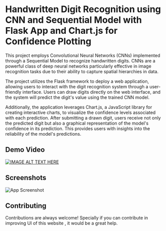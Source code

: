 
# Handwritten Digit Recognition using CNN and Sequential Model with Flask App and Chart.js for Confidence Plotting

This project employs Convolutional Neural Networks (CNNs) implemented through a Sequential Model to recognize handwritten digits. CNNs are a powerful class of deep neural networks particularly effective in image recognition tasks due to their ability to capture spatial hierarchies in data.

The project utilizes the Flask framework to deploy a web application, allowing users to interact with the digit recognition system through a user-friendly interface. Users can draw digits directly on the web interface, and the system will predict the digit's value using the trained CNN model.

Additionally, the application leverages Chart.js, a JavaScript library for creating interactive charts, to visualize the confidence levels associated with each prediction. After submitting a drawn digit, users receive not only the predicted digit but also a graphical representation of the model's confidence in its prediction. This provides users with insights into the reliability of the model's predictions.



## Demo Video
[![IMAGE ALT TEXT HERE](https://img.youtube.com/vi/I0dgqBkWrsY/0.jpg)](https://www.youtube.com/watch?v=I0dgqBkWrsY)



## Screenshots

![App Screenshot](https://i.ibb.co/d4kc6K5/image.png)

## Contributing

Contributions are always welcome!
Specially if you can contribute in improving UI of this website , it would be a great help.



